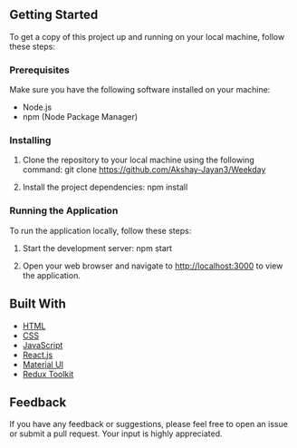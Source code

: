 
## Getting Started

To get a copy of this project up and running on your local machine, follow these steps:

### Prerequisites

Make sure you have the following software installed on your machine:

- Node.js
- npm (Node Package Manager)

### Installing

1. Clone the repository to your local machine using the following command:
     git clone https://github.com/Akshay-Jayan3/Weekday
   
2. Install the project dependencies:
     npm install

### Running the Application

To run the application locally, follow these steps:

1. Start the development server:
   npm start

2. Open your web browser and navigate to [http://localhost:3000](http://localhost:3000) to view the application.

## Built With

- [HTML](https://developer.mozilla.org/en-US/docs/Web/HTML)
- [CSS](https://developer.mozilla.org/en-US/docs/Web/CSS)
- [JavaScript](https://developer.mozilla.org/en-US/docs/Web/JavaScript)
- [React.js](https://reactjs.org/)
- [Material UI](https://mui.com/material-ui)
- [Redux Toolkit](https://redux-toolkit.js.org/)

## Feedback

If you have any feedback or suggestions, please feel free to open an issue or submit a pull request. Your input is highly appreciated.


